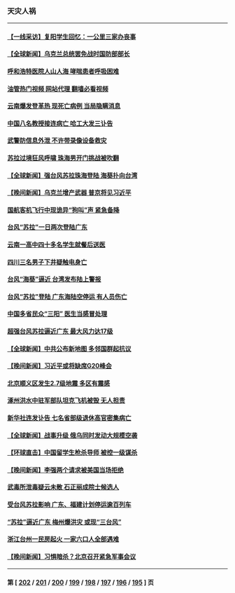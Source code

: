 ### 天灾人祸
---
#### [【一线采访】复阳学生回忆：一公里三家办丧事](../../pages/ncid280/n14065898.md?09051245) 
#### [【全球新闻】乌克兰总统罢免战时国防部部长](../../pages/ncid280/n14066738.md?09051245) 
#### [呼和浩特医院人山人海 哮喘患者呼吸困难](../../pages/ncid280/n14066268.md?09051245) 
#### [油管热门视频 网站代理 翻墙必看视频](http://138.2.39.72:81/youtube.html?epic-marker?09051245)
#### [云南爆发登革热 现死亡病例 当局隐瞒消息](../../pages/ncid280/n14066200.md?09051245) 
#### [中国八名教授接连病亡 哈工大发三讣告](../../pages/ncid280/n14066050.md?09051245) 
#### [武警防信息外泄 不许带录像设备救灾](../../pages/ncid280/n14066025.md?09051245) 
#### [苏拉过境狂风呼啸 珠海男开门挑战被吹翻](../../pages/ncid280/n14065845.md?09051245) 
#### [【全球新闻】强台风苏拉珠海登陆 海葵扑向台湾](../../pages/ncid280/n14065849.md?09051245) 
#### [【晚间新闻】乌克兰增产武器 普京将见习近平](../../pages/ncid280/n14065848.md?09051245) 
#### [国航客机飞行中现诡异“狗叫”声 紧急备降](../../pages/ncid280/n14065808.md?09051245) 
#### [台风“苏拉”一日两次登陆广东](../../pages/ncid280/n14065788.md?09051245) 
#### [云南一高中四十多名学生就餐后送医](../../pages/ncid280/n14065783.md?09051245) 
#### [四川三名男子下井疑触电身亡](../../pages/ncid280/n14065748.md?09051245) 
#### [台风“海葵”逼近 台湾发布陆上警报](../../pages/ncid280/n14065635.md?09051245) 
#### [台风“苏拉”登陆 广东海陆空停运 有人员伤亡](../../pages/ncid280/n14065653.md?09051245) 
#### [中国多省民众“三阳” 医生当感冒处理](../../pages/ncid280/n14065276.md?09051245) 
#### [超强台风苏拉逼近广东 最大风力达17级](../../pages/ncid280/n14065205.md?09051245) 
#### [【全球新闻】中共公布新地图 多邻国群起抗议](../../pages/ncid280/n14065190.md?09051245) 
#### [【晚间新闻】习近平或将缺席G20峰会](../../pages/ncid280/n14065191.md?09051245) 
#### [北京顺义区发生2.7级地震 多区有震感](../../pages/ncid280/n14065153.md?09051245) 
#### [涿州洪水中驻军部队坦克飞机被毁 无人担责](../../pages/ncid280/n14064949.md?09051245) 
#### [新华社连发讣告 七名省部级退休高官密集病亡](../../pages/ncid280/n14064842.md?09051245) 
#### [【全球新闻】战事升级 俄乌同时发动大规模空袭](../../pages/ncid280/n14064551.md?09051245) 
#### [【环球直击】中国留学生枪杀导师 被控一级谋杀](../../pages/ncid280/n14064214.md?09051245) 
#### [【晚间新闻】李强两个请求被美国当场拒绝](../../pages/ncid280/n14064181.md?09051245) 
#### [武毒所泄毒疑云未散 石正丽成院士候选人](../../pages/ncid280/n14064505.md?09051245) 
#### [受台风苏拉影响 广东、福建计划停运逾百列车](../../pages/ncid280/n14064356.md?09051245) 
#### [“苏拉”逼近广东 梅州爆洪灾 或现“三台风”](../../pages/ncid280/n14064035.md?09051245) 
#### [浙江台州一民房起火 一家六口人全部遇难](../../pages/ncid280/n14064008.md?09051245) 
#### [【晚间新闻】习惧暗杀？北京召开紧急军事会议](../../pages/ncid280/n14063500.md?09051245) 

---
#### 第 [ [202](./202.md?09051245) / [201](./201.md?09051245) / [200](./200.md?09051245) / [199](./199.md?09051245) / [198](./198.md?09051245) / [197](./197.md?09051245) / [196](./196.md?09051245) / [195](./195.md?09051245) ] 页
